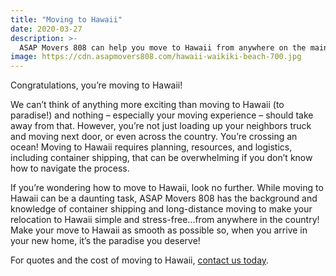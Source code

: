 ```yaml
---
title: "Moving to Hawaii"
date: 2020-03-27
description: >-
  ASAP Movers 808 can help you move to Hawaii from anywhere on the mainland.
image: https://cdn.asapmovers808.com/hawaii-waikiki-beach-700.jpg
---
```

Congratulations, you’re moving to Hawaii!

We can’t think of anything more exciting than moving to Hawaii (to paradise!) and nothing – especially your moving experience – should take away from that. However, you’re not just loading up your neighbors truck and moving next door, or even across the country. You’re crossing an ocean! Moving to Hawaii requires planning, resources, and logistics, including container shipping, that can be overwhelming if you don’t know how to navigate the process.  

If you’re wondering how to move to Hawaii, look no further. While moving to Hawaii can be a daunting task, ASAP Movers 808 has the background and knowledge of container shipping and long-distance moving to make your relocation to Hawaii simple and stress-free...from anywhere in the country! Make your move to Hawaii as smooth as possible so, when you arrive in your new home, it’s the paradise you deserve! 

For quotes and the cost of moving to Hawaii, [contact us today](/contact).